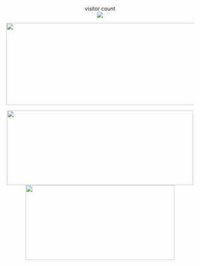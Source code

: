 
<p align="center"> 
  visitor count<br>
  <img src="https://profile-counter.glitch.me/zyhwitness/count.svg" />
</p>

<p align="center">
  <img width="800" height="220" src="https://streak-stats.demolab.com?user=zyhwitness&theme=highcontrast&hide_border=true&border_radius=5&card_width=800">
</p>

<p align="center">
  <img width="500" height="200" src="https://github-readme-stats.vercel.app/api?username=zyhwitness&show_icons=true&theme=vision-friendly-dark">
  <img width="400" height="200" src="https://github-readme-stats.vercel.app/api/top-langs/?username=zyhwitness&size_weight=0.0005&count_weight=0.3&layout=compact&theme=vision-friendly-dark">
</p>

<div id="header" align="center">
  <img src="https://komarev.com/ghpvc/?username=zyhwitness&style=for-the-badge&color=orange" alt=""/>
</div>
